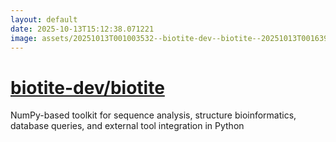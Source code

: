 ```yaml
---
layout: default
date: 2025-10-13T15:12:38.071221
image: assets/20251013T001003532--biotite-dev--biotite--20251013T001639007--cropped.png
---
```


# [biotite-dev/biotite](https://github.com/biotite-dev/biotite)

NumPy-based toolkit for sequence analysis, structure bioinformatics, database queries, and external tool integration in Python
